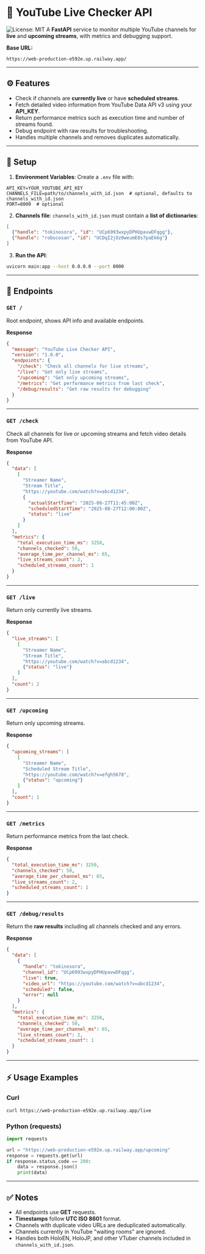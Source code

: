 # 🎥 YouTube Live Checker API
![License: MIT](https://img.shields.io/badge/License-MIT-yellow.svg)
A **FastAPI** service to monitor multiple YouTube channels for **live** and **upcoming streams**, with metrics and debugging support.  

**Base URL:**  
```
https://web-production-e592e.up.railway.app/
```

---

## ⚙️ Features

- Check if channels are **currently live** or have **scheduled streams**.
- Fetch detailed video information from YouTube Data API v3 using your **API_KEY**.
- Return performance metrics such as execution time and number of streams found.
- Debug endpoint with raw results for troubleshooting.
- Handles multiple channels and removes duplicates automatically.

---

## 📂 Setup

1. **Environment Variables**: Create a `.env` file with:
```
API_KEY=YOUR_YOUTUBE_API_KEY
CHANNELS_FILE=path/to/channels_with_id.json  # optional, defaults to channels_with_id.json
PORT=8000  # optional
```

2. **Channels file**: `channels_with_id.json` must contain a **list of dictionaries**:
```json
[
  {"handle": "tokinosora", "id": "UCp6993wxpyDPHUpavwDFqgg"},
  {"handle": "robocosan", "id": "UCDqI2jOz0weumE8s7paEk6g"}
]
```

3. **Run the API**:
```bash
uvicorn main:app --host 0.0.0.0 --port 8000
```

---

## 📌 Endpoints

### `GET /`
Root endpoint, shows API info and available endpoints.

**Response**
```json
{
  "message": "YouTube Live Checker API",
  "version": "1.0.0",
  "endpoints": {
    "/check": "Check all channels for live streams",
    "/live": "Get only live streams",
    "/upcoming": "Get only upcoming streams",
    "/metrics": "Get performance metrics from last check",
    "/debug/results": "Get raw results for debugging"
  }
}
```

---

### `GET /check`
Check all channels for live or upcoming streams and fetch video details from YouTube API.

**Response**
```json
{
  "data": [
    [
      "Streamer Name",
      "Stream Title",
      "https://youtube.com/watch?v=abcd1234",
      {
        "actualStartTime": "2025-08-27T11:45:00Z",
        "scheduledStartTime": "2025-08-27T12:00:00Z",
        "status": "live"
      }
    ]
  ],
  "metrics": {
    "total_execution_time_ms": 3250,
    "channels_checked": 50,
    "average_time_per_channel_ms": 65,
    "live_streams_count": 2,
    "scheduled_streams_count": 1
  }
}
```

---

### `GET /live`
Return only currently live streams.

**Response**
```json
{
  "live_streams": [
    [
      "Streamer Name",
      "Stream Title",
      "https://youtube.com/watch?v=abcd1234",
      {"status": "live"}
    ]
  ],
  "count": 2
}
```

---

### `GET /upcoming`
Return only upcoming streams.

**Response**
```json
{
  "upcoming_streams": [
    [
      "Streamer Name",
      "Scheduled Stream Title",
      "https://youtube.com/watch?v=efgh5678",
      {"status": "upcoming"}
    ]
  ],
  "count": 1
}
```

---

### `GET /metrics`
Return performance metrics from the last check.

**Response**
```json
{
  "total_execution_time_ms": 3250,
  "channels_checked": 50,
  "average_time_per_channel_ms": 65,
  "live_streams_count": 2,
  "scheduled_streams_count": 1
}
```

---

### `GET /debug/results`
Return the **raw results** including all channels checked and any errors.

**Response**
```json
{
  "data": [
    {
      "handle": "tokinosora",
      "channel_id": "UCp6993wxpyDPHUpavwDFqgg",
      "live": true,
      "video_url": "https://youtube.com/watch?v=abcd1234",
      "scheduled": false,
      "error": null
    }
  ],
  "metrics": {
    "total_execution_time_ms": 3250,
    "channels_checked": 50,
    "average_time_per_channel_ms": 65,
    "live_streams_count": 2,
    "scheduled_streams_count": 1
  }
}
```

---

## ⚡ Usage Examples

### Curl
```bash
curl https://web-production-e592e.up.railway.app/live
```

### Python (requests)
```python
import requests

url = "https://web-production-e592e.up.railway.app/upcoming"
response = requests.get(url)
if response.status_code == 200:
    data = response.json()
    print(data)
```

---

## ✅ Notes

- All endpoints use **GET** requests.
- **Timestamps** follow **UTC ISO 8601** format.
- Channels with duplicate video URLs are deduplicated automatically.
- Channels currently in YouTube "waiting rooms" are ignored.
- Handles both HoloEN, HoloJP, and other VTuber channels included in `channels_with_id.json`.
